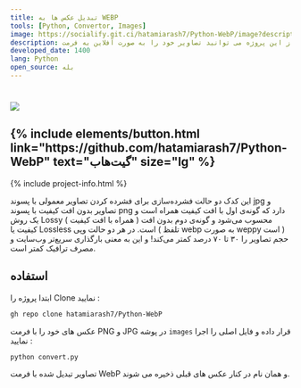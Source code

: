 ```yaml
---
title: تبدیل عکس ها به WEBP
tools: [Python, Convertor, Images]
image: https://socialify.git.ci/hatamiarash7/Python-WebP/image?description=1&font=KoHo&language=1&owner=1&pattern=Circuit%20Board&theme=Dark
description: با استفاده از این پروژه می توانید تصاویر خود را به صورت آفلاین به فرمت WebP تبدیل کنید.
developed_date: 1400
lang: Python
open_source: بله
---
```


<h1 class="center">
<img src="https://socialify.git.ci/hatamiarash7/Python-WebP/image?description=1&font=KoHo&language=1&owner=1&pattern=Circuit%20Board&theme=Dark"/>
</h1>

<h2 class="center">
{% include elements/button.html link="https://github.com/hatamiarash7/Python-WebP" text="گیت‌هاب" size="lg" %}
</h2>

{% include project-info.html %}

این کدک دو حالت فشرده‌سازی برای فشرده کردن تصاویر معمولی با پسوند jpg و تصاویر بدون افت کیفیت با پسوند png دارد که گونه‌ی اول با افت کیفیت همراه است و یک روش Lossy ( همراه با افت کیفیت ) محسوب می‌شود و گونه‌ی دوم بدون افت کیفیت یا Lossless است. در هر دو حالت وپی ( تلفظ webp به صورت weppy‌ است ) حجم تصاویر را ۳۰ تا ۷۰ درصد کمتر می‌کند! و این به معنی بارگذاری سریع‌تر وب‌سایت و مصرف ترافیک کمتر است.

## استفاده

ابتدا پروژه را Clone نمایید :

```sh
gh repo clone hatamiarash7/Python-WebP
```

عکس های خود را با فرمت PNG و JPG در پوشه `images` قرار داده و فایل اصلی را اجرا نمایید :

```sh
python convert.py
```

تصاویر تبدیل شده با فرمت WebP و همان نام در کنار عکس های قبلی ذخیره می شوند.
